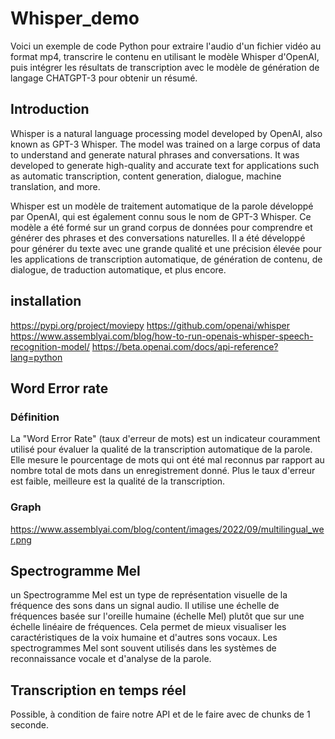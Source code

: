 # Whisper_demo

Voici un exemple de code Python pour extraire l'audio d'un fichier vidéo au format mp4, transcrire le contenu en utilisant le modèle Whisper d'OpenAI, puis intégrer les résultats de transcription avec le modèle de génération de langage CHATGPT-3 pour obtenir un résumé.

## Introduction

Whisper is a natural language processing model developed by OpenAI, also known as GPT-3 Whisper. The model was trained on a large corpus of data to understand and generate natural phrases and conversations. It was developed to generate high-quality and accurate text for applications such as automatic transcription, content generation, dialogue, machine translation, and more.

Whisper est un modèle de traitement automatique de la parole développé par OpenAI, qui est également connu sous le nom de GPT-3 Whisper. Ce modèle a été formé sur un grand corpus de données pour comprendre et générer des phrases et des conversations naturelles. Il a été développé pour générer du texte avec une grande qualité et une précision élevée pour les applications de transcription automatique, de génération de contenu, de dialogue, de traduction automatique, et plus encore.

## installation

<https://pypi.org/project/moviepy>
<https://github.com/openai/whisper>
<https://www.assemblyai.com/blog/how-to-run-openais-whisper-speech-recognition-model/>
<https://beta.openai.com/docs/api-reference?lang=python>

## Word Error rate

### Définition

La "Word Error Rate" (taux d'erreur de mots) est un indicateur couramment utilisé pour évaluer la qualité de la transcription automatique de la parole. Elle mesure le pourcentage de mots qui ont été mal reconnus par rapport au nombre total de mots dans un enregistrement donné. Plus le taux d'erreur est faible, meilleure est la qualité de la transcription.

### Graph

<https://www.assemblyai.com/blog/content/images/2022/09/multilingual_wer.png>

## Spectrogramme Mel

 un Spectrogramme Mel est un type de représentation visuelle de la fréquence des sons dans un signal audio. Il utilise une échelle de fréquences basée sur l'oreille humaine (échelle Mel) plutôt que sur une échelle linéaire de fréquences. Cela permet de mieux visualiser les caractéristiques de la voix humaine et d'autres sons vocaux. Les spectrogrammes Mel sont souvent utilisés dans les systèmes de reconnaissance vocale et d'analyse de la parole.

## Transcription en temps réel

 Possible, à condition de faire notre API et de le faire avec de chunks de 1 seconde.
